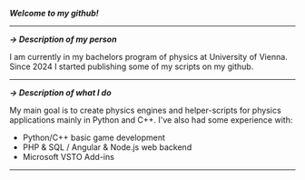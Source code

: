 _**Welcome to my github!**_

___
_**→ Description of my person**_

I am currently in my bachelors program of physics at University of Vienna.
Since 2024 I started publishing some of my scripts on my github.

___
_**→ Description of what I do**_

My main goal is to create physics engines and helper-scripts for physics applications mainly in Python and C++.
I've also had some experience with:
- Python/C++ basic game development
- PHP & SQL / Angular & Node.js web backend
- Microsoft VSTO Add-ins

___
